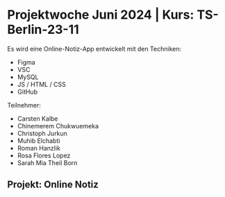 # Projektwoche Juni 2024 | Kurs: TS-Berlin-23-11

Es wird eine Online-Notiz-App entwickelt mit den Techniken:

- Figma
- VSC
- MySQL
- JS / HTML / CSS
- GitHub

Teilnehmer:
- Carsten Kalbe
- Chinemerem Chukwuemeka
- Christoph Jurkun
- Muhib Elchabti
- Roman Hanzlik
- Rosa Flores Lopez
- Sarah Mia Theil Born

## Projekt: Online Notiz
